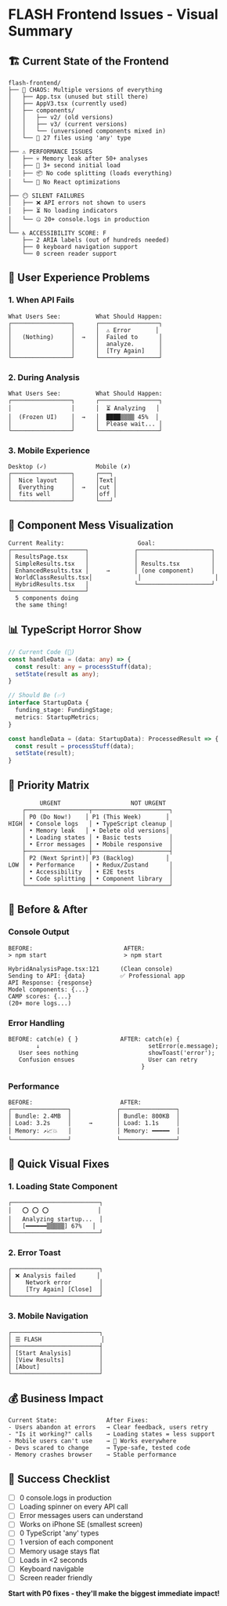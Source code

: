 # FLASH Frontend Issues - Visual Summary

## 🏗️ Current State of the Frontend

```
flash-frontend/
├── 🔴 CHAOS: Multiple versions of everything
│   ├── App.tsx (unused but still there)
│   ├── AppV3.tsx (currently used)
│   ├── components/
│   │   ├── v2/ (old versions)
│   │   ├── v3/ (current versions)
│   │   └── (unversioned components mixed in)
│   └── 🤯 27 files using 'any' type
│
├── ⚠️ PERFORMANCE ISSUES
│   ├── 💀 Memory leak after 50+ analyses
│   ├── 🐌 3+ second initial load
│   ├── 📦 No code splitting (loads everything)
│   └── 🔄 No React optimizations
│
├── 😶 SILENT FAILURES
│   ├── ❌ API errors not shown to users
│   ├── ⏳ No loading indicators
│   └── 🤐 20+ console.logs in production
│
└── ♿ ACCESSIBILITY SCORE: F
    ├── 2 ARIA labels (out of hundreds needed)
    ├── 0 keyboard navigation support
    └── 0 screen reader support
```

## 📸 User Experience Problems

### 1. **When API Fails**
```
What Users See:          What Should Happen:
┌─────────────────┐      ┌─────────────────┐
│                 │      │  ⚠️ Error       │
│   (Nothing)     │  →   │  Failed to      │
│                 │      │  analyze.       │
│                 │      │  [Try Again]    │
└─────────────────┘      └─────────────────┘
```

### 2. **During Analysis**
```
What Users See:          What Should Happen:
┌─────────────────┐      ┌─────────────────┐
│                 │      │  ⏳ Analyzing   │
│  (Frozen UI)    │  →   │  ████▒▒▒▒ 45%  │
│                 │      │  Please wait... │
└─────────────────┘      └─────────────────┘
```

### 3. **Mobile Experience**
```
Desktop (✓)              Mobile (✗)
┌─────────────────┐      ┌───┐
│  Nice layout    │      │Text│
│  Everything     │  →   │cut │
│  fits well      │      │off │
└─────────────────┘      └───┘
```

## 🧩 Component Mess Visualization

```
Current Reality:                     Goal:
┌─────────────────────┐             ┌─────────────────────┐
│ ResultsPage.tsx     │             │                     │
│ SimpleResults.tsx   │             │ Results.tsx         │
│ EnhancedResults.tsx │     →       │ (one component)     │
│ WorldClassResults.tsx│             │                     │
│ HybridResults.tsx   │             └─────────────────────┘
└─────────────────────┘             
  5 components doing
  the same thing!
```

## 📊 TypeScript Horror Show

```typescript
// Current Code (🤮)
const handleData = (data: any) => {
  const result: any = processStuff(data);
  setState(result as any);
}

// Should Be (✅)
interface StartupData {
  funding_stage: FundingStage;
  metrics: StartupMetrics;
}

const handleData = (data: StartupData): ProcessedResult => {
  const result = processStuff(data);
  setState(result);
}
```

## 🎯 Priority Matrix

```
         URGENT                    NOT URGENT
    ┌──────────────────┬──────────────────────┐
    │ P0 (Do Now!)    │ P1 (This Week)       │
HIGH│ • Console logs   │ • TypeScript cleanup │
    │ • Memory leak   │ • Delete old versions│
    │ • Loading states │ • Basic tests        │
    │ • Error messages │ • Mobile responsive  │
    ├──────────────────┼──────────────────────┤
    │ P2 (Next Sprint)│ P3 (Backlog)         │
LOW │ • Performance    │ • Redux/Zustand      │
    │ • Accessibility  │ • E2E tests          │
    │ • Code splitting │ • Component library  │
    └──────────────────┴──────────────────────┘
```

## 🚦 Before & After

### Console Output
```
BEFORE:                          AFTER:
> npm start                      > npm start
                                
HybridAnalysisPage.tsx:121      (Clean console)
Sending to API: {data}          ✅ Professional app
API Response: {response}        
Model components: {...}         
CAMP scores: {...}              
(20+ more logs...)              
```

### Error Handling
```
BEFORE: catch(e) { }            AFTER: catch(e) {
        ↓                               setError(e.message);
   User sees nothing                    showToast('error');
   Confusion ensues                     User can retry
                                      }
```

### Performance
```
BEFORE:                         AFTER:
┌────────────────┐             ┌────────────────┐
│ Bundle: 2.4MB  │             │ Bundle: 800KB  │
│ Load: 3.2s     │     →       │ Load: 1.1s     │
│ Memory: ↗️📈💥   │             │ Memory: ━━━━━  │
└────────────────┘             └────────────────┘
```

## 🎨 Quick Visual Fixes

### 1. Loading State Component
```
┌─────────────────────────┐
│   ⭕ ⭕ ⭕              │
│   Analyzing startup...  │
│   [━━━━━━▒▒▒▒▒] 67%   │
└─────────────────────────┘
```

### 2. Error Toast
```
┌─────────────────────────┐
│ ❌ Analysis failed      │
│    Network error        │
│    [Try Again] [Close]  │
└─────────────────────────┘
```

### 3. Mobile Navigation
```
┌─────────────────────────┐
│ ☰ FLASH                 │
├─────────────────────────┤
│ [Start Analysis]        │
│ [View Results]          │
│ [About]                 │
└─────────────────────────┘
```

## 💰 Business Impact

```
Current State:              After Fixes:
- Users abandon at errors   → Clear feedback, users retry
- "Is it working?" calls    → Loading states = less support
- Mobile users can't use    → 📱 Works everywhere
- Devs scared to change     → Type-safe, tested code
- Memory crashes browser    → Stable performance
```

## 🏁 Success Checklist

- [ ] 0 console.logs in production
- [ ] Loading spinner on every API call
- [ ] Error messages users can understand
- [ ] Works on iPhone SE (smallest screen)
- [ ] 0 TypeScript 'any' types
- [ ] 1 version of each component
- [ ] Memory usage stays flat
- [ ] Loads in <2 seconds
- [ ] Keyboard navigable
- [ ] Screen reader friendly

**Start with P0 fixes - they'll make the biggest immediate impact!**